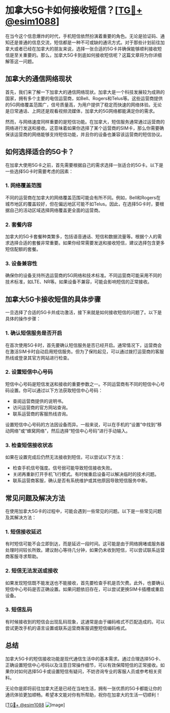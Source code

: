 # 加拿大5G卡如何接收短信？[[TG💪+ @esim1088](https://t.me/s/esim1088)]

在当今这个信息爆炸的时代，手机短信依然扮演着重要的角色。无论是验证码、通知还是普通的信息交流，短信都是一种不可或缺的通讯方式。对于那些计划前往加拿大或者已经在加拿大的朋友来说，选择一张合适的5G卡并确保能够顺利接收短信是至关重要的。那么，加拿大5G卡到底如何接收短信呢？这篇文章将为你详细解答这一问题。

## 加拿大的通信网络现状

首先，我们来了解一下加拿大的通信网络现状。加拿大是一个科技发展较为成熟的国家，拥有多个主要的电信运营商，如Bell、Rogers和Telus等。这些运营商提供的5G网络覆盖范围广，信号质量高，为用户提供了稳定而快速的网络体验。无论是日常通话、上网还是观看视频流媒体，加拿大的5G网络都能满足你的需求。

然而，与网络速度同样重要的是短信功能。在加拿大，短信服务通常通过运营商的网络进行发送和接收。这意味着如果你选择了某个运营商的SIM卡，那么你需要确保该运营商的网络能够支持短信功能，并且你的设备也兼容该运营商的短信协议。

## 如何选择适合的5G卡？

在加拿大使用5G卡之前，首先需要根据自己的需求选择一张适合的5G卡。以下是一些选择5G卡时需要考虑的因素：

### 1. 网络覆盖范围
不同的运营商在加拿大的网络覆盖范围可能会有所不同。例如，Bell和Rogers在城市地区的覆盖较好，但在偏远地区可能不如Telus。因此，在选择5G卡时，要根据自己的活动区域选择网络覆盖更全面的运营商。

### 2. 套餐内容
加拿大的5G卡套餐种类繁多，包括语音通话、短信和数据流量等。根据个人的需求选择合适的套餐非常重要。如果你经常需要发送和接收短信，建议选择包含更多短信配额的套餐。

### 3. 设备兼容性
确保你的设备支持所选运营商的5G网络和技术标准。不同运营商可能采用不同的技术标准，如LTE、NR等。如果设备不兼容，可能会影响短信的正常接收。

## 加拿大5G卡接收短信的具体步骤

一旦选择了合适的5G卡并成功激活，接下来就是如何接收短信的问题了。以下是具体的操作步骤：

### 1. 确认短信服务是否开启
在首次使用5G卡时，首先要确认短信服务是否已经开启。通常情况下，运营商会在激活SIM卡时自动启用短信服务。但为了保险起见，可以通过拨打运营商的客服热线或登录其官方网站进行检查。

### 2. 设置短信中心号码
短信中心号码是短信发送和接收的重要参数之一。不同运营商有不同的短信中心号码设置。你可以通过以下方法获取短信中心号码：
- 查阅运营商提供的说明书。
- 访问运营商的官方网站查询。
- 联系运营商的客服热线咨询。

设置短信中心号码的方法因设备而异。一般来说，可以在手机的“设置”中找到“移动网络”或“蜂窝网络”，然后选择“短信中心号码”进行手动输入。

### 3. 检查短信接收状态
如果在设置完成后仍然无法接收到短信，可以尝试以下方法：
- 检查手机信号强度。信号弱可能导致短信接收失败。
- 关闭再重新打开手机飞行模式。有时候重启设备可以解决临时的技术问题。
- 联系运营商客服，确认是否有系统维护或其他原因导致短信服务中断。

## 常见问题及解决方法

在使用加拿大5G卡的过程中，可能会遇到一些常见的问题。以下是一些常见问题及其解决方法：

### 1. 短信接收延迟
有时短信可能不会立即到达，而是延迟一段时间。这可能是由于网络拥堵或服务器处理时间较长所致。建议耐心等待几分钟，如果仍未收到短信，可以尝试联系运营商客服寻求帮助。

### 2. 短信无法发送或接收
如果发现短信既不能发送也不能接收，首先要检查手机是否欠费。此外，也要确认短信中心号码是否正确设置。如果问题依旧存在，可以尝试更换SIM卡插槽或重启设备。

### 3. 短信乱码
有时候接收到的短信会出现乱码现象，这通常是由于编码格式不匹配造成的。可以尝试更改手机的语言设置或联系运营商客服调整短信编码格式。

## 总结

加拿大5G卡的短信接收功能是现代通信生活中的基本需求。通过合理选择5G卡、正确设置短信中心号码以及注意日常操作细节，可以有效保障短信的正常接收。如果你对如何选择5G卡或设置短信有疑问，不妨咨询专业的客服人员或参考相关资料。

无论你是即将前往加拿大还是已经在当地生活，拥有一张优质的5G卡都能让你的通讯体验更加顺畅。希望本文能对你有所帮助，祝你在加拿大的生活一切顺利！

[[TG💪+ @esim1088](https://t.me/s/esim1088) ![Image](https://i.postimg.cc/4NQfJmqS/Snipaste-2025-05-13-00-14-12.png)]